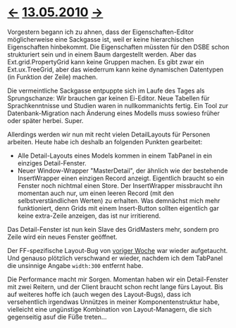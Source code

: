 # [←](20100511.md) [13.05.2010](20100513.md) [→](20100514.md) #

Vorgestern begann ich zu ahnen, dass der Eigenschaften-Editor möglicherweise eine Sackgasse ist, weil er keine hierarchischen Eigenschaften hinbekommt. Die Eigenschaften müssten für den DSBE schon strukturiert sein und in einem Baum dargestellt werden. Aber das Ext.grid.PropertyGrid kann keine Gruppen machen. Es gibt zwar ein Ext.ux.TreeGrid, aber das wiederrum kann keine dynamischen Datentypen (in Funktion der Zeile) machen.

Die vermeintliche Sackgasse entpuppte sich im Laufe des Tages als Sprungschanze: Wir brauchen gar keinen Ei-Editor. Neue Tabellen für Sprachkenntnisse und Studien waren in nullkommanichts fertig. Ein Tool zur Datenbank-Migration nach Änderung eines Modells muss sowieso früher oder später herbei. Super.

Allerdings werden wir nun mit recht vielen DetailLayouts für Personen arbeiten. Heute habe ich deshalb an folgenden Punkten gearbeitet:

  * Alle Detail-Layouts eines Models kommen in einem TabPanel in ein einziges Detail-Fenster.
  * Neuer Window-Wrapper "MasterDetail", der ähnlich wie der bestehende InsertWrapper einen einzigen Record anzeigt. Eigentlich braucht so ein Fenster noch nichtmal einen Store. Der InsertWrapper missbraucht ihn momentan auch nur, um einen leeren Record (mit den selbstverständlichen Werten) zu erhalten. Was demnächst mich mehr funktioniert, denn Grids mit einem Insert-Button sollten eigentlich gar keine extra-Zeile anzeigen, das ist nur irritierend.

Das Detail-Fenster ist nun kein Slave des GridMasters mehr, sondern pro Zeile wird ein neues Fenster geöffnet.

Der FF-spezifische Layout-Bug von [voriger Woche](http://code.google.com/p/lino/wiki/20100504) war wieder aufgetaucht. Und genauso plötzlich verschwand er wieder, nachdem ich dem TabPanel die unsinnige Angabe `width:300` entfernt habe.

Die Performance macht mir Sorgen. Momentan haben wir ein Detail-Fenster mit zwei Reitern, und der Client braucht schon recht lange fürs Layout. Bis auf weiteres hoffe ich (auch wegen des Layout-Bugs), dass ich versehentlich irgendwas Unnützes in meiner Komponentenstruktur habe, vielleicht eine ungünstige Kombination von Layout-Managern, die sich gegenseitig asuf die Füße treten...